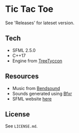 # Tic Tac Toe

See 'Releases' for lateset version.

## Tech
* SFML 2.5.0
* C++17
* Engine from [TreeTyccon](https://github.com/Condzi/TreeTycoon/TreeTycoon/Engine)

## Resources
* Music from [Bendsound](https://www.bensound.com/)
* Sounds generated using [Bfxr](https://www.bfxr.net/)
* SFML website [here](http://sfml-dev.org)

## License
See `LICENSE.md`.
